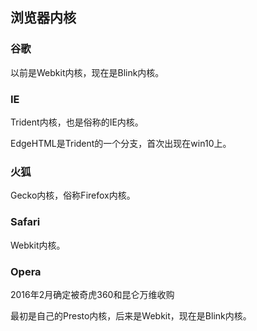 ## 浏览器内核

### 谷歌

以前是Webkit内核，现在是Blink内核。

### IE

Trident内核，也是俗称的IE内核。 

EdgeHTML是Trident的一个分支，首次出现在win10上。

### 火狐

Gecko内核，俗称Firefox内核。

### Safari

Webkit内核。

### Opera

2016年2月确定被奇虎360和昆仑万维收购

最初是自己的Presto内核，后来是Webkit，现在是Blink内核。